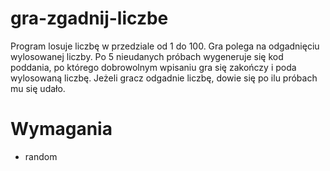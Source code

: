 # gra-zgadnij-liczbe
Program losuje liczbę w przedziale od 1 do 100. Gra polega na odgadnięciu wylosowanej liczby. Po 5 nieudanych próbach wygeneruje się kod poddania, po którego dobrowolnym wpisaniu gra się zakończy i poda wylosowaną liczbę. Jeżeli gracz odgadnie liczbę, dowie się po ilu próbach mu się udało.
# Wymagania
* random
